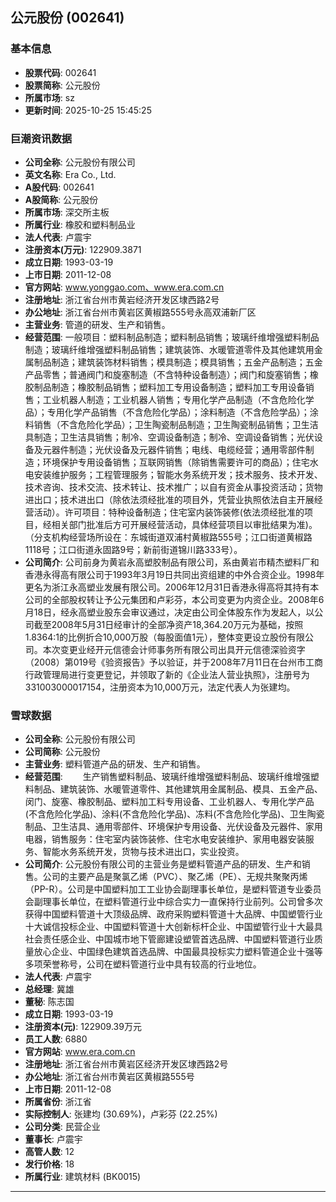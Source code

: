 ## 公元股份 (002641)

### 基本信息

- **股票代码**: 002641
- **股票简称**: 公元股份
- **所属市场**: sz
- **更新时间**: 2025-10-25 15:45:25

### 巨潮资讯数据

- **公司全称**: 公元股份有限公司
- **英文名称**: Era Co., Ltd.
- **A股代码**: 002641
- **A股简称**: 公元股份
- **所属市场**: 深交所主板
- **所属行业**: 橡胶和塑料制品业
- **法人代表**: 卢震宇
- **注册资本(万元)**: 122909.3871
- **成立日期**: 1993-03-19
- **上市日期**: 2011-12-08
- **官方网站**: www.yonggao.com、www.era.com.cn
- **注册地址**: 浙江省台州市黄岩经济开发区埭西路2号
- **办公地址**: 浙江省台州市黄岩区黄椒路555号永高双浦新厂区
- **主营业务**: 管道的研发、生产和销售。
- **经营范围**: 一般项目：塑料制品制造；塑料制品销售；玻璃纤维增强塑料制品制造；玻璃纤维增强塑料制品销售；建筑装饰、水暖管道零件及其他建筑用金属制品制造；建筑装饰材料销售；模具制造；模具销售；五金产品制造；五金产品零售；普通阀门和旋塞制造（不含特种设备制造）；阀门和旋塞销售；橡胶制品制造；橡胶制品销售；塑料加工专用设备制造；塑料加工专用设备销售；工业机器人制造；工业机器人销售；专用化学产品制造（不含危险化学品）；专用化学产品销售（不含危险化学品）；涂料制造（不含危险学品）；涂料销售（不含危险化学品）；卫生陶瓷制品制造；卫生陶瓷制品销售；卫生洁具制造；卫生洁具销售；制冷、空调设备制造；制冷、空调设备销售；光伏设备及元器件制造；光伏设备及元器件销售；电线、电缆经营；通用零部件制造；环境保护专用设备销售；互联网销售（除销售需要许可的商品）；住宅水电安装维护服务；工程管理服务；智能水务系统开发；技术服务、技术开发、技术咨询、技术交流、技术转让、技术推广；以自有资金从事投资活动；货物进出口；技术进出口（除依法须经批准的项目外，凭营业执照依法自主开展经营活动）。许可项目：特种设备制造；住宅室内装饰装修(依法须经批准的项目，经相关部门批准后方可开展经营活动，具体经营项目以审批结果为准)。（分支机构经营场所设在：东城街道双浦村黄椒路555号；江口街道黄椒路1118号；江口街道永固路9号；新前街道锦川路333号）。
- **公司简介**: 公司前身为黄岩永高塑胶制品有限公司，系由黄岩市精杰塑料厂和香港永得高有限公司于1993年3月19日共同出资组建的中外合资企业。1998年更名为浙江永高塑业发展有限公司。2006年12月31日香港永得高将其持有本公司的全部股权转让予公元集团和卢彩芬，本公司变更为内资企业。2008年6月18日，经永高塑业股东会审议通过，决定由公司全体股东作为发起人，以公司截至2008年5月31日经审计的全部净资产18,364.20万元为基础，按照1.8364∶1的比例折合10,000万股（每股面值1元），整体变更设立股份有限公司。本次变更业经开元信德会计师事务所有限公司出具开元信德深验资字（2008）第019号《验资报告》予以验证，并于2008年7月11日在台州市工商行政管理局进行变更登记，并领取了新的《企业法人营业执照》，注册号为331003000017154，注册资本为10,000万元，法定代表人为张建均。

### 雪球数据

- **公司全称**: 公元股份有限公司
- **公司简称**: 公元股份
- **主营业务**: 塑料管道产品的研发、生产和销售。
- **经营范围**: 　　生产销售塑料制品、玻璃纤维增强塑料制品、玻璃纤维增强塑料制品、建筑装饰、水暖管道零件、其他建筑用金属制品、模具、五金产品、闵门、旋塞、橡胶制品、塑料加工料专用设备、工业机器人、专用化学产品(不含危险化学品)、涂料(不含危险化学品)、冻料(不含危险化学品)、卫生陶瓷制品、卫生洁具、通用零部件、环境保护专用设备、光伏设备及元器件、家用电器，销售服务：住宅室内装饰装修、住宅水电安装维护、家用电器安装服务、智能水务系统开发，货物与技术进出口，实业投资。
- **公司简介**: 公元股份有限公司的主营业务是塑料管道产品的研发、生产和销售。公司的主要产品是聚氯乙烯（PVC）、聚乙烯（PE）、无规共聚聚丙烯（PP-R）。公司是中国塑料加工工业协会副理事长单位，是塑料管道专业委员会副理事长单位，在塑料管道行业中综合实力一直保持行业前列。公司曾多次获得中国塑料管道十大顶级品牌、政府采购塑料管道十大品牌、中国塑管行业十大诚信投标企业、中国塑料管道十大创新标杆企业、中国塑管行业十大最具社会责任感企业、中国城市地下管廊建设塑管首选品牌、中国塑料管道行业质量放心企业、中国绿色建筑首选品牌、中国最具投标实力塑料管道企业十强等多项荣誉称号，公司在塑料管道行业中具有较高的行业地位。
- **法人代表**: 卢震宇
- **总经理**: 冀雄
- **董秘**: 陈志国
- **成立日期**: 1993-03-19
- **注册资本(元)**: 122909.39万元
- **员工人数**: 6880
- **官方网站**: www.era.com.cn
- **注册地址**: 浙江省台州市黄岩区经济开发区埭西路2号
- **办公地址**: 浙江省台州市黄岩区黄椒路555号
- **上市日期**: 2011-12-08
- **所属省份**: 浙江省
- **实际控制人**: 张建均 (30.69%)，卢彩芬 (22.25%)
- **公司分类**: 民营企业
- **董事长**: 卢震宇
- **高管人数**: 12
- **发行价格**: 18
- **所属行业**: 建筑材料 (BK0015)

---